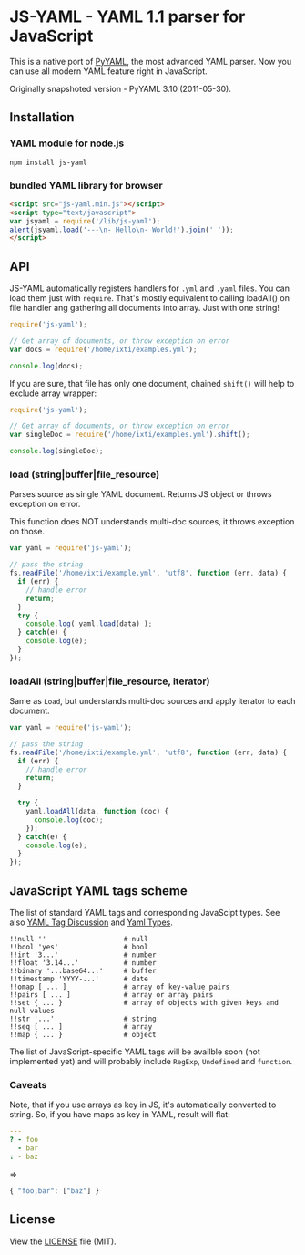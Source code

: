 JS-YAML - YAML 1.1 parser for JavaScript
========================================

This is a native port of [PyYAML](http://pyyaml.org/), the most advanced YAML parser.
Now you can use all modern YAML feature right in JavaScript.

Originally snapshoted version - PyYAML 3.10 (2011-05-30).

## Installation

### YAML module for node.js

```
npm install js-yaml
```

### bundled YAML library for browser

``` html
<script src="js-yaml.min.js"></script>
<script type="text/javascript">
var jsyaml = require('/lib/js-yaml');
alert(jsyaml.load('---\n- Hello\n- World!').join(' '));
</script>
```

## API

JS-YAML automatically registers handlers for `.yml` and `.yaml` files. You can load them just with `require`.
That's mostly equivalent to calling loadAll() on file handler ang gathering all documents into array.
Just with one string!

``` javascript
require('js-yaml');

// Get array of documents, or throw exception on error
var docs = require('/home/ixti/examples.yml');

console.log(docs);
```

If you are sure, that file has only one document, chained `shift()` will help to exclude array wrapper:

``` javascript
require('js-yaml');

// Get array of documents, or throw exception on error
var singleDoc = require('/home/ixti/examples.yml').shift();

console.log(singleDoc);
```


### load (string|buffer|file\_resource)

Parses source as single YAML document. Returns JS object or throws exception on error.

This function does NOT understands multi-doc sources, it throws exception on those.

``` javascript
var yaml = require('js-yaml');

// pass the string
fs.readFile('/home/ixti/example.yml', 'utf8', function (err, data) {
  if (err) {
    // handle error
    return;
  }
  try {
    console.log( yaml.load(data) );
  } catch(e) {
    console.log(e);
  }
});
```


### loadAll (string|buffer|file\_resource, iterator)

Same as `Load`, but understands multi-doc sources and apply iterator to each document.

``` javascript
var yaml = require('js-yaml');

// pass the string
fs.readFile('/home/ixti/example.yml', 'utf8', function (err, data) {
  if (err) {
    // handle error
    return;
  }

  try {
    yaml.loadAll(data, function (doc) {
      console.log(doc);
    });
  } catch(e) {
    console.log(e);
  }
});
```


## JavaScript YAML tags scheme

The list of standard YAML tags and corresponding JavaScipt types. See also
[YAML Tag Discussion](http://pyyaml.org/wiki/YAMLTagDiscussion) and [Yaml Types](http://yaml.org/type/).

```
!!null ''                   # null
!!bool 'yes'                # bool
!!int '3...'                # number
!!float '3.14...'           # number
!!binary '...base64...'     # buffer
!!timestamp 'YYYY-...'      # date
!!omap [ ... ]              # array of key-value pairs
!!pairs [ ... ]             # array or array pairs
!!set { ... }               # array of objects with given keys and null values
!!str '...'                 # string
!!seq [ ... ]               # array
!!map { ... }               # object
```

The list of JavaScript-specific YAML tags will be availble soon (not implemented
yet) and will probably include `RegExp`, `Undefined` and `function`.

### Caveats

Note, that if you use arrays as key in JS, it's automatically converted to string.
So, if you have maps as key in YAML, result will flat:

``` yaml
---
? - foo
  - bar
: - baz
```

=>

``` javascript
{ "foo,bar": ["baz"] }
```

## License

View the [LICENSE](https://github.com/nodeca/js-yaml/blob/master/LICENSE) file (MIT).

